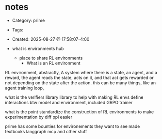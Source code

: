 notes
=====
- Category: prime 
- Tags: 
- Created: 2025-08-27 @ 17:58:07-4:00

- what is environments hub
	- place to share RL environments 
		- What is an RL environment 


RL environment, abstractly, 
	A system where there is a state, an agent, and a reward, the agent reads the state, acts on it, and that act gets rewarded or not depending on the state after the action.
		this can be many things, like an agent training loop, 

what is the verifiers library
	library to help with making RL envs
		define interactions btw model and environment, 
		 included GRPO trainer	

what is the point
	 standardize the construction of RL environments to make experimentation by diff ppl easier


prime has some bounties for environements they want to see made
	textbooks
	langgraph
	mcp 
	and other stuff